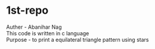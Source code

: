 # 1st-repo
Auther - Abanihar Nag
<br>
This code is written in c language 
<br>
Purpose - to print a equilateral triangle pattern using stars 
